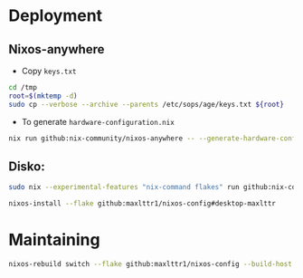 # Deployment

## Nixos-anywhere
- Copy `keys.txt`
```bash
cd /tmp
root=$(mktemp -d)
sudo cp --verbose --archive --parents /etc/sops/age/keys.txt ${root}
```
- To generate `hardware-configuration.nix`
```bash
nix run github:nix-community/nixos-anywhere -- --generate-hardware-config nixos-generate-config ./hosts/desktop/hardware-configuration.nix --extra-files $root --flake github:maxlttr1/nixos-config#desktop-maxlttr --build-host localhost --target-host nixos@192.168.1.11 --verbose
```

## Disko:
```bash
sudo nix --experimental-features "nix-command flakes" run github:nix-community/disko/latest -- --mode destroy,format,mount --flake github:maxlttr1/nixos-config/hosts/desktop/disko.nix
```
```bash
nixos-install --flake github:maxlttr1/nixos-config#desktop-maxlttr
```

# Maintaining

```bash
nixos-rebuild switch --flake github:maxlttr1/nixos-config --build-host localhost --target-host root@192.168.1.75 --verbose
```